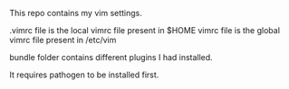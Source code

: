 This repo contains my vim settings.

.vimrc file is the local vimrc file present in $HOME
vimrc file is the global vimrc file present in /etc/vim

bundle folder contains different plugins I had installed.

It requires pathogen to be installed first.

